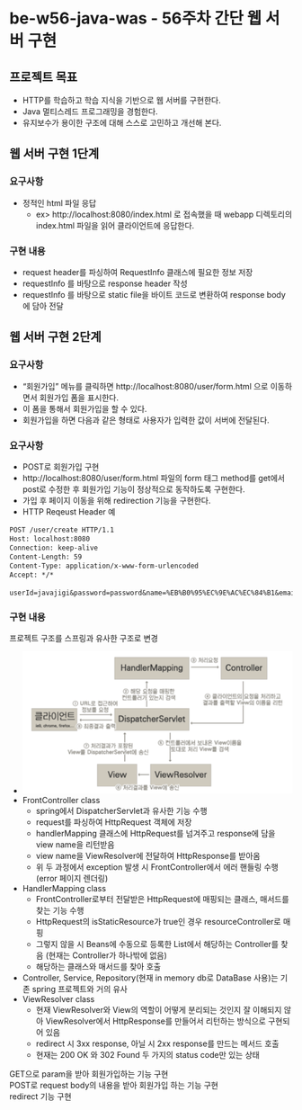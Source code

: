 # be-w56-java-was - 56주차 간단 웹 서버 구현
## 프로젝트 목표
- HTTP를 학습하고 학습 지식을 기반으로 웹 서버를 구현한다.
- Java 멀티스레드 프로그래밍을 경험한다.
- 유지보수가 용이한 구조에 대해 스스로 고민하고 개선해 본다.

## 웹 서버 구현 1단계
### 요구사항
- 정적인 html 파일 응답
  - ex> http://localhost:8080/index.html 로 접속했을 때 webapp 디렉토리의 index.html 파일을 읽어 클라이언트에 응답한다.

### 구현 내용
- request header를 파싱하여 RequestInfo 클래스에 필요한 정보 저장
- requestInfo 를 바탕으로 response header 작성
- requestInfo 를 바탕으로 static file을 바이트 코드로 변환하여 response body에 담아 전달

## 웹 서버 구현 2단계
### 요구사항
- “회원가입” 메뉴를 클릭하면 http://localhost:8080/user/form.html 으로 이동하면서 회원가입 폼을 표시한다.
- 이 폼을 통해서 회원가입을 할 수 있다.
- 회원가입을 하면 다음과 같은 형태로 사용자가 입력한 값이 서버에 전달된다.

### 요구사항
- POST로 회원가입 구현
- http://localhost:8080/user/form.html 파일의 form 태그 method를 get에서 post로 수정한 후 회원가입 기능이 정상적으로 동작하도록 구현한다.
- 가입 후 페이지 이동을 위해 redirection 기능을 구현한다.
- HTTP Reqeust Header 예
```
POST /user/create HTTP/1.1
Host: localhost:8080
Connection: keep-alive
Content-Length: 59
Content-Type: application/x-www-form-urlencoded
Accept: */*

userId=javajigi&password=password&name=%EB%B0%95%EC%9E%AC%EC%84%B1&email=javajigi%40slipp.net
```

### 구현 내용
프로젝트 구조를 스프링과 유사한 구조로 변경
  - ![img.png](img.png)
  - FrontController class
    - spring에서 DispatcherServlet과 유사한 기능 수행
    - request를 파싱하여 HttpRequest 객체에 저장
    - handlerMapping 클래스에 HttpRequest를 넘겨주고 response에 담을 view name을 리턴받음
    - view name을 ViewResolver에 전달하여 HttpResponse를 받아옴
    - 위 두 과정에서 exception 발생 시 FrontController에서 에러 핸들링 수행(error 페이지 렌더링)
  - HandlerMapping class
    - FrontController로부터 전달받은 HttpRequest에 매핑되는 클래스, 매서드를 찾는 기능 수행
    - HttpRequest의 isStaticResource가 true인 경우 resourceController로 매핑
    - 그렇지 않을 시 Beans에 수동으로 등록한 List<Controller>에서 해당하는 Controller를 찾음 (현재는 Controller가 하나밖에 없음)
    - 해당하는 클래스와 매서드를 찾아 호출
  - Controller, Service, Repository(현재 in memory db로 DataBase 사용)는 기존 spring 프로젝트와 거의 유사
  - ViewResolver class
    - 현재 ViewResolver와 View의 역할이 어떻게 분리되는 것인지 잘 이해되지 않아 ViewResolver에서 HttpResponse를 만들어서 리턴하는 방식으로 구현되어 있음
    - redirect 시 3xx response, 아닐 시 2xx response를 만드는 메서드 호출
    - 현재는 200 OK 와 302 Found 두 가지의 status code만 있는 상태
    
GET으로 param을 받아 회원가입하는 기능 구현  
POST로 request body의 내용을 받아 회원가입 하는 기능 구현  
redirect 기능 구현
